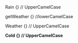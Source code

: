 Rain {} // UpperCamelCase

getWeather {} //lowerCamelCase

Weather {} // UpperCamelCase

**Cold {} // UpperCamelCase**

